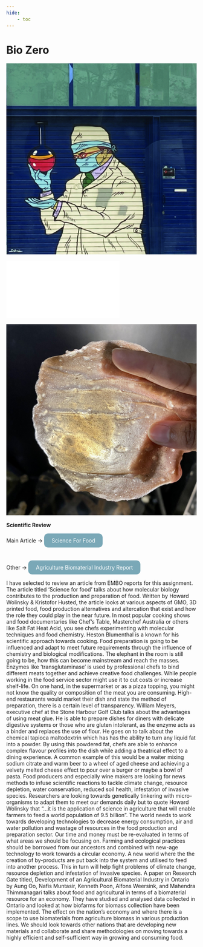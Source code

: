 ```yaml
---
hide:
    - toc
---
```


# **Bio Zero**


![](../images/biobio.jpeg)

![](../images/Evolution.pdf)

![](../images/mat.jpeg)

**Scientific Review**



 <style>
  .button {
    display: inline-block;
    padding: 10px 20px;
    text-align: center;
    text-decoration: none;
    color: #ffffff;
    background-color: #7aa8b7;
    border-radius: 10px;
    outline: none;
  }
</style>
</head>
<body>
Main Article &#8594;
<a class="button" href="https://www.embopress.org/doi/epdf/10.15252/embr.201540128">Science For Food</a>
<br>
<br>
<br>
Other &#8594;
<a class="button" href="https://www.researchgate.net/publication/319112175_Development_of_an_Agricultural_Biomaterial_Industry_in_Ontario">Agriculture Biomaterial Industry Report</a>
</body>

I have selected to review an article from EMBO reports for this
assignment. The article titled ‘Science for food’ talks about how
molecular biology contributes to the production and preparation of
food. Written by Howard Wolinsky & Kristofor Husted, the article
looks at various aspects of GMO, 3D printed food, food production
alternatives and altercation that exist and how the role they
could play in the near future. In most popular cooking shows and
food documentaries like Chef’s Table, Masterchef Australia or
others like Salt Fat Heat Acid, you see chefs experimenting with
molecular techniques and food chemistry. Heston Blumenthal is a
known for his scientific approach towards cooking. Food
preparation is going to be influenced and adapt to meet future
requirements through the influence of chemistry and biological
modifications.
The elephant in the room is still going to be, how
this can become mainstream and reach the masses. Enzymes like
‘transglutaminase’ is used by professional chefs to bind different
meats together and achieve creative food challenges. While people
working in the food service sector might use it to cut costs or
increase shelf-life. On one hand, in the supermarket or as a pizza
topping, you might not know the quality or composition of the meat
you are consuming. High-end restaurants would market their dish
and state the method of preparation, there is a certain level of
transparency. William Meyers, executive chef at the Stone Harbour
Golf Club talks about the advantages of using meat glue. He is
able to prepare dishes for diners with delicate digestive systems
or those who are gluten intolerant, as the enzyme acts as a binder
and replaces the use of flour. He goes on to talk about the
chemical tapioca maltodextrin which has has the ability to turn
any liquid fat into a powder. By using this powdered fat, chefs
are able to enhance complex flavour profiles into the dish while
adding a theatrical effect to a dining experience. A common
example of this would be a waiter mixing sodium citrate and warm
beer to a wheel of aged cheese and achieving a velvety melted
cheese effect to pour over a burger or maybe a bowl of pasta. Food
producers and especially wine makers are looking for news methods
to infuse scientific reactions to tackle climate change, resource
depletion, water conservation, reduced soil health, infestation of
invasive species.
Researchers are looking towards genetically
tinkering with micro-organisms to adapt them to meet our demands
daily but to quote Howard Wolinsky that “...it is the application of
science in agriculture that will enable farmers to feed a world
population of 9.5 billion”. The world needs to work towards
developing technologies to decrease energy consumption, air and
water pollution and wastage of resources in the food production
and preparation sector. Our time and money must be re-evaluated in
terms of what areas we should be focusing on. Farming and
ecological practices should be borrowed from our ancestors and
combined with new-age technology to work towards a circular
economy. A new world where the the creation of by-products are put
back into the system and utilised to feed into another process.
This in turn will help fight problems of climate change, resource
depletion and infestation of invasive species.
A paper on Research Gate titled, Development of an Agricultural Biomaterial Industry
in Ontario by Aung Oo, Nafis Muntasir, Kenneth Poon, Alfons
Weersink, and Mahendra Thimmanagari talks about food and
agricultural in terms of a biomaterial resource for an economy.
They have studied and analysed data collected in Ontario and
looked at how biofarms for biomass collection have been
implemented. The effect on the nation’s economy and where there is
a scope to use biomaterials from agriculture biomass in various
production lines. We should look towards other nations that are
developing new materials and collaborate and share methodologies
on moving towards a highly efficient and self-sufficient way in
growing and consuming food.
